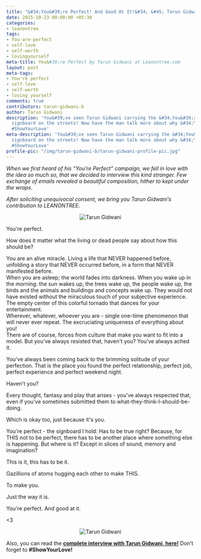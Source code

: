 ```yaml
---
title: "&#34;You&#39;re Perfect! And Good At It!&#34; &#45; Tarun Gidwani!"
date: 2015-10-23 00:00:00 +05:30
categories:
- leanontree
tags:
- You-are-perfect
- self-love
- self-worth
- lovingyourself
meta-title: You&#39;re Perfect by Tarun Gidwani at Leanontree.com
layout: post
meta-tags:
- You're perfect
- self-love
- self-worth
- loving yourself
comments: true
contributors: tarun-gidwani-b
author: Tarun Gidwani
description: 'You&#39;ve seen Tarun Gidwani carrying the &#34;You&#39;re Perfect&#34;
  signboard on the streets! Now have the man talk more about why &#34;You’re Perfect!&#34;And,
  #ShowYourLove'
meta-description: 'You&#39;ve seen Tarun Gidwani carrying the &#34;You&#39;re Perfect&#34;
  signboard on the streets! Now have the man talk more about why &#34;You’re Perfect!&#34;And,
  #ShowYourLove'
profile-pic: "/img/tarun-gidwani-b/tarun-gidwani-profile-pic.jpg"
---
```


<p class="lot-text"><i>
When we first heard of his “You’re Perfect” campaign, we fell in love with the idea so much so, that we decided to interview this kind stranger. Few exchange of emails revealed a beautiful composition, hither to kept under the wraps.</i><p>

<p class="lot-text"><i>After soliciting unequivocal consent, we bring you Tarun Gidwani’s contribution to LEANONTREE.</i></p>
<div class="separator" style="clear: both; text-align: center;">
<img class="img-responsive center-block" alt="Tarun Gidwani" src="/img/tarun-gidwani-b/tarun-gidwani-b-1.JPG" /></div>
<p class="post-text-format">You're perfect.

<p class="post-text-format">How does it matter what the living or dead people say about how this should be?</p><!--more-->

<p class="post-text-format">You are an alive miracle. Living a life that NEVER happened before, unfolding a story that NEVER occurred before, in a form that NEVER manifested before.<br/>
When you are asleep; the world fades into darkness. When you wake up in the morning: the sun wakes up, the trees wake up, the people wake up, the birds and the animals and buildings and concepts wake up. They would not have existed without the miraculous touch of your subjective experience.<br/>
The empty center of this colorful tornado that dances for your entertainment.<br/>
Wherever, whatever, whoever you are - single one-time phenomenon that will never ever repeat. The excruciating uniqueness of everything about you!<br/>
There are of course, forces from culture that make you want to fit into a model. But you've always resisted that, haven't you? You've always ached it.<br/></p>

<p class="post-text-format">You've always been coming back to the brimming solitude of your perfection. That is the place you found the perfect relationship, perfect job, perfect experience and perfect weekend night.</p>

<p class="post-text-format">Haven't you?</p>

<p class="post-text-format">Every thought, fantasy and play that arises - you've always respected that, even if you've sometimes submitted them to what-they-think-I-should-be-doing.</p>

<p class="post-text-format">Which is okay too, just because it's you.</p>

<p class="post-text-format">You're perfect - the signboard I hold: Has to be true right? Because, for THIS not to be perfect, there has to be another place where something else is happening. But where is it? Except in slices of sound, memory and imagination?</p>

<p class="post-text-format">This is it, this has to be it.</p>

<p class="post-text-format">Gazillions of atoms hugging each other to make THIS.</p>

<p class="post-text-format">To make you.</p>

<p class="post-text-format">Just the way it is.</p>
<p class="post-text-format">You're perfect. And good at it.</p>
<p class="post-text-format">&lt;3</p>
<div class="separator" style="clear: both; text-align: center;">
<img class="img-responsive center-block" alt="Tarun Gidwani" src="/img/tarun-gidwani-b/tarun-gidwani-b-2.JPG" /></div>
<p class="lot-text">Also, you can read the <a href="/leanontree/the-guy-with-a-signboard-and-a-purpose.html"><strong>complete interview with Tarun Gidwani, here!</strong></a> Don’t forget to <strong>#ShowYourLove!</strong></p>
